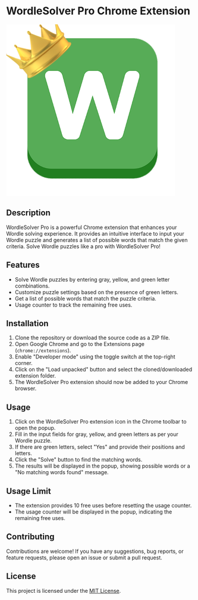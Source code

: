# WordleSolver Pro Chrome Extension

![WordleSolver Pro](icon.png)

## Description

WordleSolver Pro is a powerful Chrome extension that enhances your Wordle solving experience. It provides an intuitive interface to input your Wordle puzzle and generates a list of possible words that match the given criteria. Solve Wordle puzzles like a pro with WordleSolver Pro!

## Features

- Solve Wordle puzzles by entering gray, yellow, and green letter combinations.
- Customize puzzle settings based on the presence of green letters.
- Get a list of possible words that match the puzzle criteria.
- Usage counter to track the remaining free uses.

## Installation

1. Clone the repository or download the source code as a ZIP file.
2. Open Google Chrome and go to the Extensions page (`chrome://extensions`).
3. Enable "Developer mode" using the toggle switch at the top-right corner.
4. Click on the "Load unpacked" button and select the cloned/downloaded extension folder.
5. The WordleSolver Pro extension should now be added to your Chrome browser.

## Usage

1. Click on the WordleSolver Pro extension icon in the Chrome toolbar to open the popup.
2. Fill in the input fields for gray, yellow, and green letters as per your Wordle puzzle.
3. If there are green letters, select "Yes" and provide their positions and letters.
4. Click the "Solve" button to find the matching words.
5. The results will be displayed in the popup, showing possible words or a "No matching words found" message.

## Usage Limit

- The extension provides 10 free uses before resetting the usage counter.
- The usage counter will be displayed in the popup, indicating the remaining free uses.

## Contributing

Contributions are welcome! If you have any suggestions, bug reports, or feature requests, please open an issue or submit a pull request.

## License

This project is licensed under the [MIT License](LICENSE).

